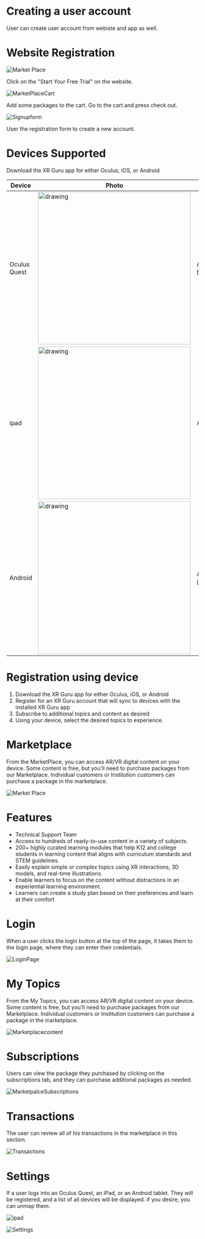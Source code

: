 # Creating a user account

User can create user account from webiste and app as well.

# Website Registration
![Market Place](https://user-images.githubusercontent.com/101865042/159876748-d0876123-9d8b-492a-b22e-06947d81bfaf.PNG)

Click on the "Start Your Free Trial" on the website.


![MarketPlaceCart](https://user-images.githubusercontent.com/101865042/159876934-f56ca441-4ba4-48b2-a732-9c7de53d4ca8.PNG)


Add some packages to the cart.
Go to the cart and press check out.


![Signupform](https://user-images.githubusercontent.com/101865042/159876992-1f34d7fb-1aea-4fcd-b1b1-75ffbf7b9447.PNG)

User the registration form to create a new account.

# Devices Supported

Download the XR Guru app for either Oculus, iOS, or Android


|  Device |  Photo  |  App |
| - | - | - |
| Oculus Quest|<img src="https://user-images.githubusercontent.com/101865042/159675291-8aecdc17-eba3-4947-a314-5a3317994cad.jpg" alt="drawing" style="width:400px;"/>|App link :- https://www.oculus.com/experiences/quest/3694537353974790/|
| ipad | <img src="https://user-images.githubusercontent.com/101865042/159673991-235572dd-8953-405d-93f7-8b7007be007b.png" alt="drawing" style="width:400px;"/> |App link :- https://apps.apple.com/us/app/xr-guru/id1455596517 |
| Android | <img src="https://user-images.githubusercontent.com/101865042/159866372-32d3662c-0a9e-4615-b6cd-69b4e1405f5c.PNG" alt="drawing" style="width:400px;"/> | App link :- https://play.google.com/store/apps/details?id=com.holopundits.xrguru |


# Registration using device

1. Download the XR Guru app for either Oculus, iOS, or Android
2. Register for an XR Guru account that will sync to devices with the installed XR Guru app
3. Subscribe to additional topics and content as desired
4. Using your device, select the desired topics to experience.


# Marketplace

From the MarketPlace, you can access AR/VR digital content on your device. Some content is free, but you'll need to purchase packages from our Marketplace.
Individual customers or Institution customers can purchase a package in the marketplace.

![Market Place](https://user-images.githubusercontent.com/101865042/159876748-d0876123-9d8b-492a-b22e-06947d81bfaf.PNG)


# Features

- Technical Support Team
- Access to hundreds of ready-to-use content in a variety of subjects.
- 200+ highly curated learning modules that help K12 and college students in learning content that aligns with curriculum standards and STEM guidelines.
- Easily explain simple or complex topics using XR interactions, 3D models, and real-time illustrations.
- Enable learners to focus on the content without distractions in an experiential learning environment.
- Learners can create a study plan based on their preferences and learn at their comfort


# Login
When a user clicks the login button at the top of the page, it takes them to the login page, where they can enter their credentials.

 ![LoginPage](https://user-images.githubusercontent.com/101865042/159888760-8f0e8414-7a79-4c7a-bd8b-1289af050539.PNG)


# My Topics

From the My Topics, you can access AR/VR digital content on your device. Some content is free, but you'll need to purchase packages from our Marketplace.
Individual customers or Institution customers can purchase a package in the marketplace.

![Marketplacecontent](https://user-images.githubusercontent.com/101865042/159878238-36a78075-f8d1-4af4-bf28-de6905b1c071.PNG)


# Subscriptions

Users can view the package they purchased by clicking on the subscriptions tab, and they can purchase additional packages as needed.

![MarketpalceSubscriptions](https://user-images.githubusercontent.com/101865042/159879181-2490d8f4-e4a5-44bf-9e54-b40a51ce6114.PNG)


# Transactions
The user can review all of his transactions in the marketplace in this section.

![Transactions](https://user-images.githubusercontent.com/101865042/159897096-11027847-c4c7-495b-96e7-9e8759b199a1.PNG)



# Settings
If a user logs into an Oculus Quest, an iPad, or an Android tablet. They will be registered, and a list of all devices will be displayed. if you desire, you can unmap them.

![ipad](https://user-images.githubusercontent.com/101865042/159899081-72726a08-eaac-4432-bbc2-1fa37ff27bd8.PNG)


![Settings](https://user-images.githubusercontent.com/101865042/159897100-1551af05-0920-48ab-b281-68362841e99c.PNG)

